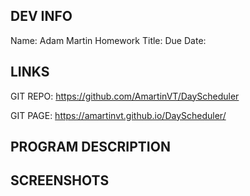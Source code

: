DEV INFO
---
Name: Adam Martin
Homework Title: 
Due Date:

LINKS
---
GIT REPO: https://github.com/AmartinVT/DayScheduler

GIT PAGE: https://amartinvt.github.io/DayScheduler/

PROGRAM DESCRIPTION
---

SCREENSHOTS
---